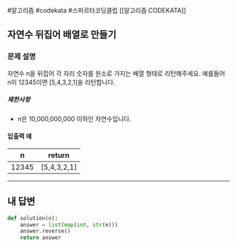 #알고리즘 #codekata #스파르타코딩클럽 [[알고리즘 CODEKATA]]

## 자연수 뒤집어 배열로 만들기

### 문제 설명

자연수 n을 뒤집어 각 자리 숫자를 원소로 가지는 배열 형태로 리턴해주세요. 예를들어 n이 12345이면 [5,4,3,2,1]을 리턴합니다.

##### 제한사항
- n은 10,000,000,000 이하인 자연수입니다.

#### 입출력 예

|n|return|
|---|---|
|12345|[5,4,3,2,1]|

---

## 내 답변

```python
def solution(n):
    answer = list(map(int, str(n)))
    answer.reverse()
    return answer
```
 